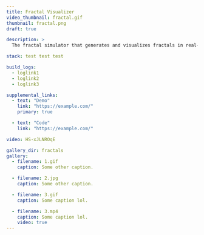 ```yaml
---
title: Fractal Visualizer
video_thumbnail: fractal.gif
thumbnail: fractal.png
draft: true

description: >
  The fractal simulator that generates and visualizes fractals in real-time.

stack: test test test

build_logs:
  - loglink1
  - loglink2
  - loglink3

supplemental_links:
  - text: "Demo"
    link: "https://example.com/"
    primary: true

  - text: "Code"
    link: "https://example.com/"

video: HS-xJLNROqE

gallery_dir: fractals
gallery:
  - filename: 1.gif
    caption: Some other caption.

  - filename: 2.jpg
    caption: Some other caption.

  - filename: 3.gif
    caption: Some caption lol.

  - filename: 3.mp4
    caption: Some caption lol.
    video: true
---
```


